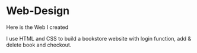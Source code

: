 # Web-Design
Here is the Web I created

I use HTML and CSS to build a bookstore website with login function, add & delete book and checkout.
